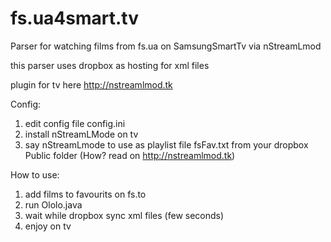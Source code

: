 # fs.ua4smart.tv
Parser for watching films from fs.ua on SamsungSmartTv via nStreamLmod

this parser uses dropbox as hosting for xml files

plugin for tv here http://nstreamlmod.tk

Config:

1. edit config file config.ini
2. install nStreamLMode on tv
3. say nStreamLmode to use as playlist file fsFav.txt from your dropbox Public folder (How? read on http://nstreamlmod.tk)

How to use:

1. add films to favourits on fs.to
2. run Ololo.java
3. wait while dropbox sync xml files (few seconds)
4. enjoy on tv




